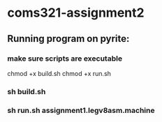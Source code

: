 # coms321-assignment2

## Running program on pyrite:
### make sure scripts are executable
chmod +x build.sh
chmod +x run.sh

### sh build.sh 
### sh run.sh assignment1.legv8asm.machine

## 

